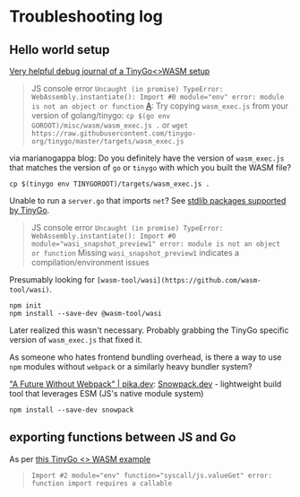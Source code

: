 # Troubleshooting log

## Hello world setup

[Very helpful debug journal of a TinyGo<>WASM setup](https://marianogappa.github.io/software/2020/04/01/webassembly-tinygo-cheesse/)

> JS console error `Uncaught (in promise) TypeError: WebAssembly.instantiate(): Import #0 module="env" error: module is not an object or function`
[A](https://dev.to/timonweb/comment/cphg): Try copying `wasm_exec.js` from your version of golang/tinygo: `cp $(go env GOROOT)/misc/wasm/wasm_exec.js .` or `wget https://raw.githubusercontent.com/tinygo-org/tinygo/master/targets/wasm_exec.js`


via marianogappa blog: Do you definitely have the version of `wasm_exec.js` that matches the version of `go` or `tinygo` with which you built the WASM file?
```
cp $(tinygo env TINYGOROOT)/targets/wasm_exec.js .
```

Unable to run a `server.go` that imports `net`? See [stdlib packages supported by TinyGo](https://tinygo.org/docs/reference/lang-support/stdlib/).

> JS console error `Uncaught (in promise) TypeError: WebAssembly.instantiate(): Import #0 module="wasi_snapshot_preview1" error: module is not an object or function`
Missing `wasi_snapshot_preview1` indicates a compilation/environment issues 

Presumably looking for `[wasm-tool/wasi](https://github.com/wasm-tool/wasi)`.
```
npm init
npm install --save-dev @wasm-tool/wasi
```
Later realized this wasn't necessary. Probably grabbing the TinyGo specific version of `wasm_exec.js` that fixed it.

As someone who hates frontend bundling overhead, is there a way to use `npm` modules without `webpack` or a similarly heavy bundler system?

["A Future Without Webpack" | pika.dev](https://www.pika.dev/blog/pika-web-a-future-without-webpack): [Snowpack.dev](https://www.snowpack.dev/) - lightweight build tool that leverages ESM (JS's native module system)
```
npm install --save-dev snowpack
```

## exporting functions between JS and Go

As per [this TinyGo <> WASM example](https://tinygo.org/docs/guides/webassembly/)

> `Import #2 module="env" function="syscall/js.valueGet" error: function import requires a callable`

